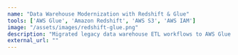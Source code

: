 ```yaml
---
name: "Data Warehouse Modernization with Redshift & Glue"
tools: ['AWS Glue', 'Amazon Redshift', 'AWS S3', 'AWS IAM']
image: "/assets/images/redshift-glue.png"
description: "Migrated legacy data warehouse ETL workflows to AWS Glue and Amazon Redshift by building Glue ETL jobs to transform and load data from S3 into Redshift tables, improving query performance and reducing operational costs. Improved BI report availability and speed by 3x and achieved significant cost savings through cloud migration."
external_url: ""
---
```

